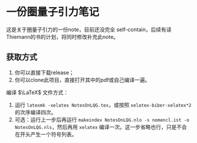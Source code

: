 # 一份圈量子引力笔记

这是关于圈量子引力的一份note，目前还没完全 self-contain，后续有读Thiemann的书的计划，将同时修改补充此note。

## 获取方式

1. 你可以直接下载release；
2. 你可以clone此项目，直接打开其中的pdf或自己编译一遍。

编译 $\LaTeX$ 文件方式：

1. 运行 `latexmk -xelatex NotesOnLQG.tex`，或按照 `xelatex-biber-xelatex*2` 的次序编译四次。
2. 可选：运行上一步后再运行 `makeindex NotesOnLQG.nlo -s nomencl.ist -o NotesOnLQG.nls`，然后再用 `xelatex` 编译一次。这一步省略也行，只是不会在开头产生一个符号列表。
